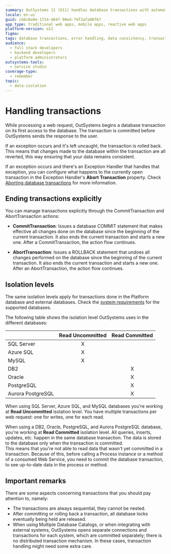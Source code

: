 ```yaml
---
summary: OutSystems 11 (O11) handles database transactions with automatic and explicit controls, supporting various isolation levels.
locale: en-us
guid: cb6c0a9e-1714-484f-90ed-74f2afa98f67
app_type: traditional web apps, mobile apps, reactive web apps
platform-version: o11
figma:
tags: database transactions, error handling, data consistency, transaction management, isolation levels
audience:
  - full stack developers
  - backend developers
  - platform administrators
outsystems-tools:
  - service studio
coverage-type:
  - remember
topic:
  - data-isolation
---
```


# Handling transactions

While processing a web request, OutSystems begins a database transaction on its first access to the database. The transaction is committed before OutSystems sends the response to the user.

If an exception occurs and it's left uncaught, the transaction is rolled back. This means that changes made to the database within the transaction are all reverted, this way ensuring that your data remains consistent.

If an exception occurs and there's an Exception Handler that handles that exception, you can configure what happens to the currently open transaction in the Exception Handler's **Abort Transaction** property. Check [Aborting database transactions](../../lang/auto/class-exception-handler.md#aborting) for more information.

## Ending transactions explicitly

You can manage transactions explicitly through the CommitTransaction and AbortTransaction actions:

* **CommitTransaction**: Issues a database COMMIT statement that makes effective all changes done on the database since the beginning of the current transaction. It also ends the current transaction and starts a new one. After a CommitTransaction, the action flow continues.

* **AbortTransaction**: Issues a ROLLBACK statement that undoes all changes performed on the database since the beginning of the current transaction. It also ends the current transaction and starts a new one. After an AbortTransaction, the action flow continues. 

## Isolation levels

<div class="info" markdown="1">

The same isolation levels apply for transactions done in the Platform database and external databases. Check the [system requirements](../../../setup-infra-platform/setup/system-requirements.md) for the supported databases.

</div>

The following table shows the isolation level OutSystems uses in the different databases:

| | Read Uncommitted | Read Committed |
|---|:---:|:---:|
| SQL Server | X | |
| Azure SQL | X | |
| MySQL | X | |
| DB2 | | X |
| Oracle | | X |
| PostgreSQL | | X |
| Aurora PostgreSQL | | X |

  
When using SQL Server, Azure SQL, and MySQL databases you're working at **Read Uncommitted** isolation level. You have multiple transactions per web request: one for writes, one for each read.

When using a DB2, Oracle, PostgreSQL, and Aurora PostgreSQL database, you're working at **Read Committed** isolation level. All queries, inserts, updates, etc. happen in the same database transaction. The data is stored to the database only when the transaction is committed.  
This means that you're not able to read data that wasn't yet committed in a transaction. Because of this, before calling a Process instance or a method of a consumed Web Service, you need to commit the database transaction, to see up-to-date data in the process or method.

## Important remarks

There are some aspects concerning transactions that you should pay attention
to, namely:

* The transactions are always sequential, they cannot be nested.
* After committing or rolling back a transaction, all database locks eventually being held are released.
* When using Multiple Database Catalogs, or when integrating with external systems, OutSystems opens separate connections and transactions for each system, which are committed separately; there is no distributed transaction mechanism. In these cases, transaction handling might need some extra care.
